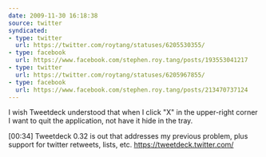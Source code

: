 ```yaml
---
date: 2009-11-30 16:18:38
source: twitter
syndicated:
- type: twitter
  url: https://twitter.com/roytang/statuses/6205530355/
- type: facebook
  url: https://www.facebook.com/stephen.roy.tang/posts/193553041217
- type: twitter
  url: https://twitter.com/roytang/statuses/6205967855/
- type: facebook
  url: https://www.facebook.com/stephen.roy.tang/posts/213470737124
---
```


I wish Tweetdeck understood that when I click "X" in the upper-right corner I want to quit the application, not have it hide in the tray.

<time>[00:34]</time> Tweetdeck 0.32 is out that addresses my previous problem, plus support for twitter retweets, lists, etc. https://tweetdeck.twitter.com/